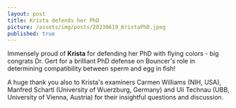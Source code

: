 ```yaml
---
layout: post
title: Krista defends her PhD
picture: /assets/img/posts/20230619_KristaPhD.jpeg
published: true
---
```

Immensely proud of **Krista** for defending her PhD with flying colors - big congrats Dr. Gert for a brilliant PhD defense on Bouncer's role in determining compatibility between sperm and egg in fish! 

A huge thank you also to Krista's examiners Carmen Williams (NIH, USA), Manfred Schartl (University of Wuerzburg, Germany) and Uli Technau (UBB, University of Vienna, Austria) for their insightful questions and discussion. 
